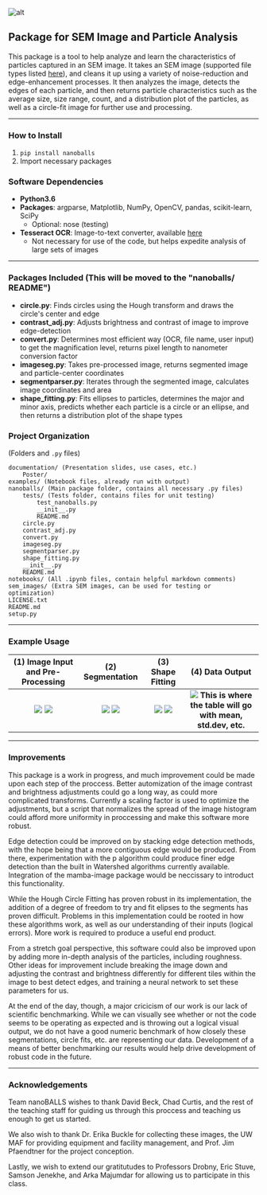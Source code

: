 ![alt](https://i.imgur.com/5IlGL9R.jpg)  
## Package for SEM Image and Particle Analysis
This package is a tool to help analyze and learn the characteristics of particles captured in an SEM image. It takes an SEM image (supported file types listed [here](https://docs.opencv.org/3.0-beta/modules/imgcodecs/doc/reading_and_writing_images.html#imread)), and cleans it up using a variety of noise-reduction and edge-enhancement processes. It then analyzes the image, detects the edges of each particle, and then returns particle characteristics such as the average size, size range, count, and a distribution plot of the particles, as well as a circle-fit image for further use and processing. 

---

### How to Install
1. `pip install nanoballs`
2. Import necessary packages

### Software Dependencies
* __Python3.6__
* __Packages__: argparse, Matplotlib, NumPy, OpenCV, pandas, scikit-learn, SciPy
    * Optional: nose (testing)
* __Tesseract OCR__: Image-to-text converter, available [here](https://pypi.org/project/pytesseract/)
    * Not necessary for use of the code, but helps expedite analysis of large sets of images
    
---

### Packages Included (This will be moved to the "nanoballs/ README")
* __circle.py__: Finds circles using the Hough transform and draws the circle's center and edge
* __contrast_adj.py__: Adjusts brightness and contrast of image to improve edge-detection 
* __convert.py__: Determines most efficient way (OCR, file name, user input) to get the magnification level, returns pixel length to nanometer conversion factor
* __imageseg.py__: Takes pre-processed image, returns segmented image and particle-center coordinates
* __segmentparser.py__: Iterates through the segmented image, calculates image coordinates and area
* __shape_fitting.py__: Fits ellipses to particles, determines the major and minor axis, predicts whether each particle is a circle or an ellipse, and then returns a distribution plot of the shape types


### Project Organization
(Folders and `.py` files)
```
documentation/ (Presentation slides, use cases, etc.)
    Poster/
examples/ (Notebook files, already run with output)
nanoballs/ (Main package folder, contains all necessary .py files)
    tests/ (Tests folder, contains files for unit testing)
        test_nanoballs.py
        __init__.py
        README.md
    circle.py
    contrast_adj.py
    convert.py
    imageseg.py
    segmentparser.py
    shape_fitting.py
    __init__.py
    README.md
notebooks/ (All .ipynb files, contain helpful markdown comments)
sem_images/ (Extra SEM images, can be used for testing or optimization)
LICENSE.txt
README.md
setup.py
```

---

### Example Usage
| (1) Image Input and Pre-Processing | (2) Segmentation | (3) Shape Fitting | (4) Data Output |
:---:|:---:|:---:|:---:
![](https://imgur.com/iYQr9SA.jpg) ![](https://imgur.com/q0LIoAy.jpg) | ![](https://i.imgur.com/xNhUkoP.jpg) ![](https://imgur.com/qXAATw7.jpg) | ![](https://imgur.com/ha1j9Ut.jpg) ![](https://imgur.com/genut41.jpg) |![](https://imgur.com/RTWHMLR.jpg) __This is where the table will go with mean, std.dev, etc.__

---

### Improvements 
This package is a work in progress, and much improvement could be made upon each step of the proccess. Better automization of the image contrast and brightness adjustments could go a long way, as could more complicated transforms. Currently a scaling factor is used to optimize the adjustments, but a script that normalizes the spread of the image histogram could afford more uniformity in proccessing and make this software more robust.

Edge detection could be improved on by stacking edge detection methods, with the hope being that a more contiguous edge would be produced. From there, experimentation with the p algorithm could produce finer edge detection than the built in Watershed algorithms currently available. Integration of the mamba-image package would be neccissary to introduct this functionality.

While the Hough Circle Fitting has proven robust in its implementation, the addition of a degree of freedom to try and fit elipses to the segments has proven difficult. Problems in this implementation could be rooted in how these algorithms work, as well as our understanding of their inputs (logical errors). More work is required to produce a useful end product.

From a stretch goal perspective, this software could also be improved upon by adding more in-depth analysis of the particles, including roughness. Other ideas for improvement include breaking the image down and adjusting the contrast and brightness differently for different tiles within the image to best detect edges, and training a neural network to set these parameters for us.

At the end of the day, though, a major cricicism of our work is our lack of scientific benchmarking. While we can visually see whether or not the code seems to be operating as expected and is throwing out a logical visual output, we do not have a good numeric benchmark of how closely these segmentations, circle fits, etc. are representing our data. Development of a means of better benchmarking our results would help drive development of robust code in the future.



---

### Acknowledgements
Team nanoBALLS wishes to thank David Beck, Chad Curtis, and the rest of the teaching staff for guiding us through this proccess and teaching us enough to get us started.

We also wish to thank Dr. Erika Buckle for collecting these images, the UW MAF for providing equipment and facility management, and Prof. Jim Pfaendtner for the project conception.

Lastly, we wish to extend our gratitutudes to Professors Drobny, Eric Stuve, Samson Jenekhe, and Arka Majumdar for allowing us to participate in this class.